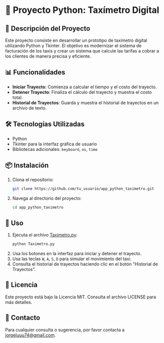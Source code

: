 # 🚕 Proyecto Python: Taxímetro Digital

## 📝 Descripción del Proyecto

Este proyecto consiste en desarrollar un prototipo de taxímetro digital utilizando Python y Tkinter. El objetivo es modernizar el sistema de facturación de los taxis y crear un sistema que calcule las tarifas a cobrar a los clientes de manera precisa y eficiente.

## 📊 Funcionalidades

- **Iniciar Trayecto**: Comienza a calcular el tiempo y el costo del trayecto.
- **Detener Trayecto**: Finaliza el cálculo del trayecto y muestra el costo total.
- **Historial de Trayectos**: Guarda y muestra el historial de trayectos en un archivo de texto.

## 🛠️ Tecnologías Utilizadas

- Python
- Tkinter para la interfaz gráfica de usuario
- Bibliotecas adicionales: `keyboard`, `os`, `time`

## 📦 Instalación

1. Clona el repositorio:
    ```sh
    git clone https://github.com/tu_usuario/app_python_taximetro.git
    ```
2. Navega al directorio del proyecto:
    ```sh
    cd app_python_taximetro
    ```

## 🚀 Uso

1. Ejecuta el archivo [Taximetro.py](http://_vscodecontentref_/1):
    ```sh
    python Taximetro.py
    ```
2. Usa los botones en la interfaz para iniciar y detener el trayecto.
3. Usa las teclas `W`, `A`, `S`, `D` para simular el movimiento del taxi.
4. Consulta el historial de trayectos haciendo clic en el botón "Historial de Trayectos".

## 📄 Licencia

Este proyecto está bajo la Licencia MIT. Consulta el archivo LICENSE para más detalles.

## 📧 Contacto

Para cualquier consulta o sugerencia, por favor contacta a [jorgeluuu74@gmail.com](mailto:jorgeluuu74@gmail.com).
